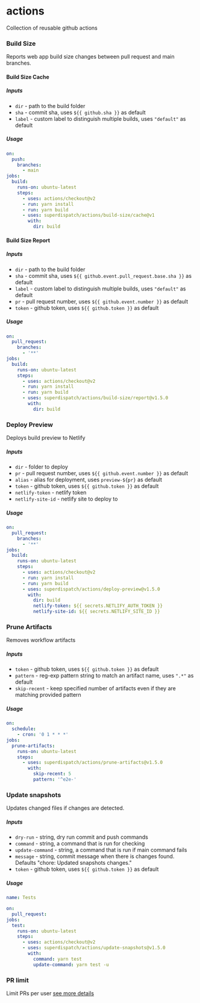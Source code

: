 # actions

Collection of reusable github actions

### Build Size

Reports web app build size changes between pull request and main branches.

#### Build Size Cache

##### Inputs

- `dir` - path to the build folder
- `sha` - commit sha, uses `${{ github.sha }}` as default
- `label` - custom label to distinguish multiple builds, uses `"default"` as default

##### Usage

```yml
on:
  push:
    branches:
      - main
jobs:
  build:
    runs-on: ubuntu-latest
    steps:
      - uses: actions/checkout@v2
      - run: yarn install
      - run: yarn build
      - uses: superdispatch/actions/build-size/cache@v1
        with:
          dir: build
```

#### Build Size Report

##### Inputs

- `dir` - path to the build folder
- `sha` - commit sha, uses `${{ github.event.pull_request.base.sha }}` as default
- `label` - custom label to distinguish multiple builds, uses `"default"` as default
- `pr` - pull request number, uses `${{ github.event.number }}` as default
- `token` - github token, uses `${{ github.token }}` as default

##### Usage

```yml
on:
  pull_request:
    branches:
      - '**'
jobs:
  build:
    runs-on: ubuntu-latest
    steps:
      - uses: actions/checkout@v2
      - run: yarn install
      - run: yarn build
      - uses: superdispatch/actions/build-size/report@v1.5.0
        with:
          dir: build
```

### Deploy Preview

Deploys build preview to Netlify

##### Inputs

- `dir` - folder to deploy
- `pr` - pull request number, uses `${{ github.event.number }}` as default
- `alias` - alias for deployment, uses `preview-${pr}` as default
- `token` - github token, uses `${{ github.token }}` as default
- `netlify-token` - netlify token
- `netlify-site-id` - netlify site to deploy to

##### Usage

```yml
on:
  pull_request:
    branches:
      - '**'
jobs:
  build:
    runs-on: ubuntu-latest
    steps:
      - uses: actions/checkout@v2
      - run: yarn install
      - run: yarn build
      - uses: superdispatch/actions/deploy-preview@v1.5.0
        with:
          dir: build
          netlify-token: ${{ secrets.NETLIFY_AUTH_TOKEN }}
          netlify-site-id: ${{ secrets.NETLIFY_SITE_ID }}
```

### Prune Artifacts

Removes workflow artifacts

##### Inputs

- `token` - github token, uses `${{ github.token }}` as default
- `pattern` - reg-exp pattern string to match an artifact name, uses `".*"` as default
- `skip-recent` - keep specified number of artifacts even if they are matching provided pattern

##### Usage

```yml
on:
  schedule:
    - cron: '0 1 * * *'
jobs:
  prune-artifacts:
    runs-on: ubuntu-latest
    steps:
      - uses: superdispatch/actions/prune-artifacts@v1.5.0
        with:
          skip-recent: 5
          pattern: '^e2e-'
```

### Update snapshots

Updates changed files if changes are detected.

##### Inputs

- `dry-run` - string, dry run commit and push commands
- `command` - string, a command that is run for checking
- `update-command` - string, a command that is run if main command fails
- `message` - string, commit message when there is changes found. Defaults "chore: Updated snapshots changes."
- `token` - github token, uses `${{ github.token }}` as default

##### Usage

```yml
name: Tests

on:
  pull_request:
jobs:
  test:
    runs-on: ubuntu-latest
    steps:
      - uses: actions/checkout@v2
      - uses: superdispatch/actions/update-snapshots@v1.5.0
        with:
          command: yarn test
          update-command: yarn test -u
```

### PR limit

Limit PRs per user [see more details](pr-limit/README.md)
